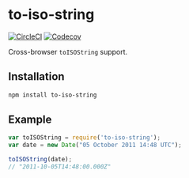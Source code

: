 # to-iso-string

[![CircleCI](https://circleci.com/gh/segmentio/to-iso-string.svg?style=shield&circle-token=ab66b7ed28e7126456fae4c7dde07d6de9924381)](https://circleci.com/gh/segmentio/to-iso-string)
[![Codecov](https://img.shields.io/codecov/c/github/segmentio/to-iso-string/master.svg?maxAge=2592000)](https://codecov.io/gh/segmentio/to-iso-string)

  
Cross-browser `toISOString` support.

## Installation

```sh
npm install to-iso-string
```

## Example

```js
var toISOString = require('to-iso-string');
var date = new Date("05 October 2011 14:48 UTC");

toISOString(date);
// "2011-10-05T14:48:00.000Z"
```
